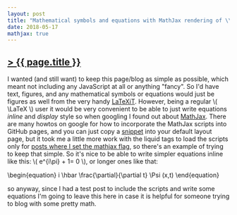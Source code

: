 ```yaml
---
layout: post
title: "Mathematical symbols and equations with MathJax rendering of \\( \LaTeX \\) symbols"
date: 2018-05-17
mathjax: true
---
```


## [> {{ page.title }} ](https://caesoma.github.io/archive/standalone/2018-05-17-mathjax-test.md)

  I  wanted (and still want) to keep this page/blog as simple as possible, which meant not including any JavaScript at all or anything "fancy". So I'd have text, figures, and any mathematical symbols or equations would just be figures as well from the very handy [LaTeXiT](https://www.chachatelier.fr/latexit/).
However, being a regular \\( \LaTeX \\) user it would be very convenient to be able to just write equations _inline_ and _display_ style so when googling I found out about [MathJax](https://www.mathjax.org/). There are many howtos on google for how to incorporate the MathJax scripts into GitHub pages, and you can just copy a [snippet](https://github.com/caesoma/caesoma.github.io/blob/master/_includes/mathjax.html) into your default layout page, but it took me a little more work with the liquid tags to load the scripts only for [posts where I set the mathjax flag](https://github.com/caesoma/caesoma.github.io/blob/master/index.html), so there's an example of trying to keep that simple.
So it's nice to be able to write simpler equations inline like this: \\( e^{i\pi} + 1= 0 \\), or longer ones like that:

\\begin{equation}
    i \hbar \frac{\partial}{\partial t} \Psi (x,t)
\\end{equation}

so anyway, since I had a test post to include the scripts and write some equations I'm going to leave this here in case it is helpful for someone trying to blog with some pretty math.

<!-- [//]: # (comment) -->

<!-- `-- caetano, {{ page.date | date: "%Y-%m-%d" }}` -->
